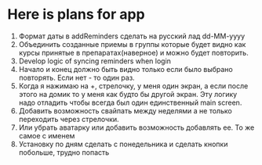 # Here is plans for app
1. Формат даты в addReminders сделать на русский лад dd-MM-yyyy
2. Объединить созданные приемы в группы которые будет видно как курсы принятые в препаратах(наверное) и можно будет повторить.
3. Develop logic of syncing reminders when login
4. Начало и конец должно быть видно только если было выбрано повторять. Если нет - то один раз. 
5. Когда я нажимаю на +, стрелочку, у меня один экран, а если после этого на домик то у меня как будто бы другой экран. Эту логику надо отладить чтобы всегда был один единственный main screen. 
6. Добавить возможность свайпать между неделями а не только переходить через стрелочки. 
7. Или убрать аватарку или добавить возможность добавлять ее. То же самое с именем
8. Установку по дням сделать с понедельника и сделать кнопки побольше, трудно попасть 

